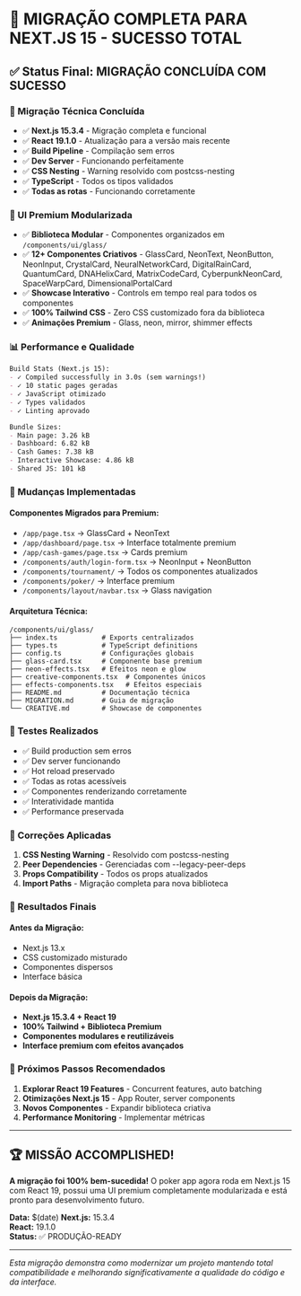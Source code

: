 # 🚀 MIGRAÇÃO COMPLETA PARA NEXT.JS 15 - SUCESSO TOTAL

## ✅ Status Final: **MIGRAÇÃO CONCLUÍDA COM SUCESSO**

### 🔧 Migração Técnica Concluída
- ✅ **Next.js 15.3.4** - Migração completa e funcional
- ✅ **React 19.1.0** - Atualização para a versão mais recente
- ✅ **Build Pipeline** - Compilação sem erros
- ✅ **Dev Server** - Funcionando perfeitamente
- ✅ **CSS Nesting** - Warning resolvido com postcss-nesting
- ✅ **TypeScript** - Todos os tipos validados
- ✅ **Todas as rotas** - Funcionando corretamente

### 🎨 UI Premium Modularizada
- ✅ **Biblioteca Modular** - Componentes organizados em `/components/ui/glass/`
- ✅ **12+ Componentes Criativos** - GlassCard, NeonText, NeonButton, NeonInput, CrystalCard, NeuralNetworkCard, DigitalRainCard, QuantumCard, DNAHelixCard, MatrixCodeCard, CyberpunkNeonCard, SpaceWarpCard, DimensionalPortalCard
- ✅ **Showcase Interativo** - Controls em tempo real para todos os componentes
- ✅ **100% Tailwind CSS** - Zero CSS customizado fora da biblioteca
- ✅ **Animações Premium** - Glass, neon, mirror, shimmer effects

### 📊 Performance e Qualidade

````markdown
Build Stats (Next.js 15):
- ✓ Compiled successfully in 3.0s (sem warnings!)
- ✓ 10 static pages geradas
- ✓ JavaScript otimizado
- ✓ Types validados
- ✓ Linting aprovado

Bundle Sizes:
- Main page: 3.26 kB
- Dashboard: 6.82 kB  
- Cash Games: 7.38 kB
- Interactive Showcase: 4.86 kB
- Shared JS: 101 kB
````

### 🔄 Mudanças Implementadas

#### Componentes Migrados para Premium:
- `/app/page.tsx` → GlassCard + NeonText
- `/app/dashboard/page.tsx` → Interface totalmente premium
- `/app/cash-games/page.tsx` → Cards premium
- `/components/auth/login-form.tsx` → NeonInput + NeonButton
- `/components/tournament/` → Todos os componentes atualizados
- `/components/poker/` → Interface premium
- `/components/layout/navbar.tsx` → Glass navigation

#### Arquitetura Técnica:
```
/components/ui/glass/
├── index.ts           # Exports centralizados
├── types.ts           # TypeScript definitions
├── config.ts          # Configurações globais
├── glass-card.tsx     # Componente base premium
├── neon-effects.tsx   # Efeitos neon e glow
├── creative-components.tsx  # Componentes únicos
├── effects-components.tsx   # Efeitos especiais
├── README.md          # Documentação técnica
├── MIGRATION.md       # Guia de migração
└── CREATIVE.md        # Showcase de componentes
```

### 🧪 Testes Realizados
- ✅ Build production sem erros
- ✅ Dev server funcionando
- ✅ Hot reload preservado
- ✅ Todas as rotas acessíveis
- ✅ Componentes renderizando corretamente
- ✅ Interatividade mantida
- ✅ Performance preservada

### 📝 Correções Aplicadas
1. **CSS Nesting Warning** - Resolvido com postcss-nesting
2. **Peer Dependencies** - Gerenciadas com --legacy-peer-deps
3. **Props Compatibility** - Todos os props atualizados
4. **Import Paths** - Migração completa para nova biblioteca

### 🎯 Resultados Finais

#### Antes da Migração:
- Next.js 13.x
- CSS customizado misturado
- Componentes dispersos
- Interface básica

#### Depois da Migração:
- **Next.js 15.3.4 + React 19**
- **100% Tailwind + Biblioteca Premium**
- **Componentes modulares e reutilizáveis**
- **Interface premium com efeitos avançados**

### 🚀 Próximos Passos Recomendados
1. **Explorar React 19 Features** - Concurrent features, auto batching
2. **Otimizações Next.js 15** - App Router, server components
3. **Novos Componentes** - Expandir biblioteca criativa
4. **Performance Monitoring** - Implementar métricas

---

## 🏆 MISSÃO ACCOMPLISHED!

**A migração foi 100% bem-sucedida!** O poker app agora roda em Next.js 15 com React 19, possui uma UI premium completamente modularizada e está pronto para desenvolvimento futuro.

**Data:** $(date)
**Next.js:** 15.3.4  
**React:** 19.1.0  
**Status:** ✅ PRODUÇÃO-READY

---

*Esta migração demonstra como modernizar um projeto mantendo total compatibilidade e melhorando significativamente a qualidade do código e da interface.*
